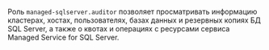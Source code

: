 Роль `managed-sqlserver.auditor` позволяет просматривать информацию кластерах, хостах, пользователях, базах данных и резервных копиях БД SQL Server, а также о квотах и операциях с ресурсами сервиса Managed Service for SQL Server.